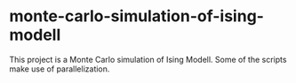 # monte-carlo-simulation-of-ising-modell

This project is a Monte Carlo simulation of Ising Modell. Some of the scripts make use of parallelization.
